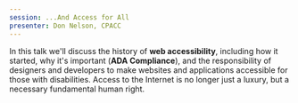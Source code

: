 ```yaml
---
session: ...And Access for All
presenter: Don Nelson, CPACC
---
```


In this talk we'll discuss the history of **web accessibility**, including how it started, why it's important (**ADA Compliance**), and the responsibility of designers and developers to make websites and applications accessible for those with disabilities. Access to the Internet is no longer just a luxury, but a necessary fundamental human right.